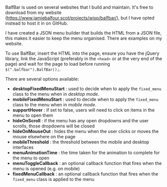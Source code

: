 BalfBar is used on several websites that I build and maintain. It's free to download from my website (https://www.jamiebalfour.scot/projects/wisp/balfbar/), but I have opted instead to host it in on GitHub.

I have created a JSON menu builder that builds the HTML from a JSON file, this makes it easier to keep the menu organised. There are examples on my website.

To use BalfBar, insert the HTML into the page, ensure you have the jQuery library, link the JavaScript (preferably in the `<head>` or at the very end of the page) and wait for the page to load before running `$(".balfbar").BalfBar();`. 

There are several options available:
- **desktopFixedMenuStart** : used to decide when to apply the `fixed_menu` class to the menu when in *desktop mode*.
- **mobileFixedMenuStart** : used to decide when to apply the `fixed_menu` class to the menu when in *mobile mode*.
- **supportHover** : if set to false, users will need to click on items in the menu to open them
- **hideOnScroll** : if the menu has any open dropdowns and the user scrolls, those dropdowns will be closed
- **hideOnMouseOut** : hides the menu when the user clicks or moves the mouse elsewhere on the page
- **mobileThreshold** : the threshold between the mobile and desktop interfaces
- **menuAnimationTime** : the time taken for the animation to complete for the menu to open
- **menuToggleCallback** : an optional callback function that fires when the menu is opened (e.g. on mobile)
- **fixedMenuCallback** : an optional callback function that fires when the `fixed_menu` class is applied to the menu

